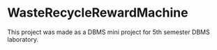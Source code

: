 # WasteRecycleRewardMachine

This project was made as a DBMS mini project for 5th semester DBMS laboratory.
